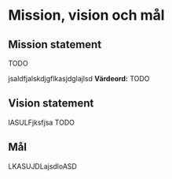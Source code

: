 # Mission, vision och mål

## Mission statement

TODO

jsaldfjalskdjgflkasjdglajlsd
__Värdeord:__ TODO

## Vision statement
lASULFjksfjsa
TODO

## Mål
LKASUJDLajsdloASD
